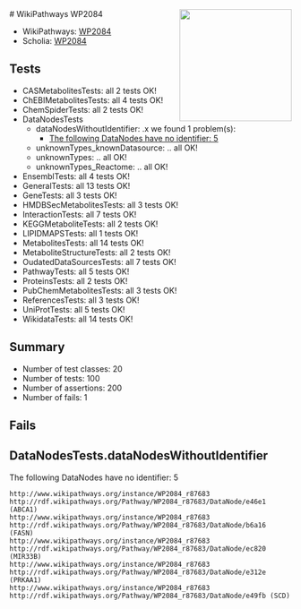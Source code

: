 <img style="float: right; width: 200px" src="https://upload.wikimedia.org/wikipedia/commons/thumb/8/83/Wplogo_with_text_500.png/640px-Wplogo_with_text_500.png" />
# WikiPathways WP2084

* WikiPathways: [WP2084](https://identifiers.org/wikipathways:WP2084)
* Scholia: [WP2084](https://scholia.toolforge.org/wikipathways/WP2084)
## Tests
* CASMetabolitesTests: all 2 tests OK!
* ChEBIMetabolitesTests: all 4 tests OK!
* ChemSpiderTests: all 2 tests OK!
* DataNodesTests
    * dataNodesWithoutIdentifier: .x we found 1 problem(s):
        * [The following DataNodes have no identifier: 5](#d2d32fa4)
    * unknownTypes_knownDatasource: .. all OK!
    * unknownTypes: .. all OK!
    * unknownTypes_Reactome: .. all OK!
* EnsemblTests: all 4 tests OK!
* GeneralTests: all 13 tests OK!
* GeneTests: all 3 tests OK!
* HMDBSecMetabolitesTests: all 3 tests OK!
* InteractionTests: all 7 tests OK!
* KEGGMetaboliteTests: all 2 tests OK!
* LIPIDMAPSTests: all 1 tests OK!
* MetabolitesTests: all 14 tests OK!
* MetaboliteStructureTests: all 2 tests OK!
* OudatedDataSourcesTests: all 7 tests OK!
* PathwayTests: all 5 tests OK!
* ProteinsTests: all 2 tests OK!
* PubChemMetabolitesTests: all 3 tests OK!
* ReferencesTests: all 3 tests OK!
* UniProtTests: all 5 tests OK!
* WikidataTests: all 14 tests OK!


## Summary

* Number of test classes: 20
* Number of tests: 100
* Number of assertions: 200
* Number of fails: 1

## Fails

<a name="d2d32fa4" />

## DataNodesTests.dataNodesWithoutIdentifier

The following DataNodes have no identifier: 5
```
http://www.wikipathways.org/instance/WP2084_r87683 http://rdf.wikipathways.org/Pathway/WP2084_r87683/DataNode/e46e1 (ABCA1)
http://www.wikipathways.org/instance/WP2084_r87683 http://rdf.wikipathways.org/Pathway/WP2084_r87683/DataNode/b6a16 (FASN)
http://www.wikipathways.org/instance/WP2084_r87683 http://rdf.wikipathways.org/Pathway/WP2084_r87683/DataNode/ec820 (MIR33B)
http://www.wikipathways.org/instance/WP2084_r87683 http://rdf.wikipathways.org/Pathway/WP2084_r87683/DataNode/e312e (PRKAA1)
http://www.wikipathways.org/instance/WP2084_r87683 http://rdf.wikipathways.org/Pathway/WP2084_r87683/DataNode/e49fb (SCD)
```

